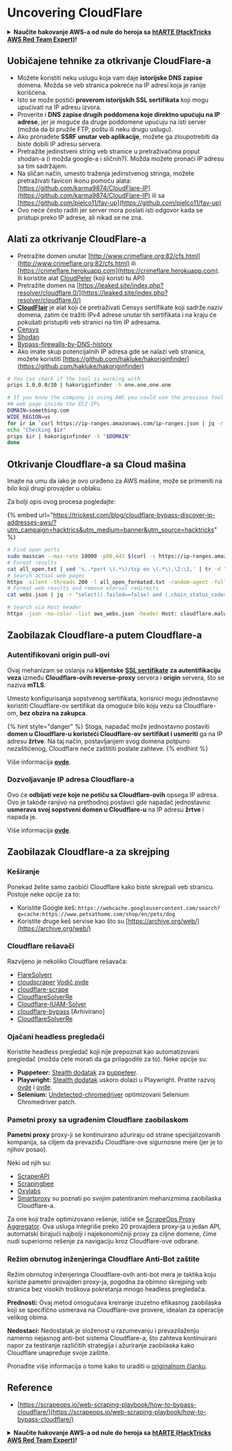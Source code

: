 # Uncovering CloudFlare

<details>

<summary><strong>Naučite hakovanje AWS-a od nule do heroja sa</strong> <a href="https://training.hacktricks.xyz/courses/arte"><strong>htARTE (HackTricks AWS Red Team Expert)</strong></a><strong>!</strong></summary>

Drugi načini podrške HackTricks-u:

* Ako želite da vidite **vašu kompaniju reklamiranu na HackTricks-u** ili **preuzmete HackTricks u PDF formatu** proverite [**SUBSCRIPTION PLANS**](https://github.com/sponsors/carlospolop)!
* Nabavite [**zvanični PEASS & HackTricks swag**](https://peass.creator-spring.com)
* Otkrijte [**The PEASS Family**](https://opensea.io/collection/the-peass-family), našu kolekciju ekskluzivnih [**NFT-ova**](https://opensea.io/collection/the-peass-family)
* **Pridružite se** 💬 [**Discord grupi**](https://discord.gg/hRep4RUj7f) ili [**telegram grupi**](https://t.me/peass) ili nas **pratite** na **Twitter-u** 🐦 [**@carlospolopm**](https://twitter.com/hacktricks\_live)**.**
* **Podelite svoje hakovanje trikove slanjem PR-ova na** [**HackTricks**](https://github.com/carlospolop/hacktricks) i [**HackTricks Cloud**](https://github.com/carlospolop/hacktricks-cloud) github repozitorijume.

</details>

## Uobičajene tehnike za otkrivanje CloudFlare-a

* Možete koristiti neku uslugu koja vam daje **istorijske DNS zapise** domena. Možda se veb stranica pokreće na IP adresi koja je ranije korišćena.
* Isto se može postići **proverom istorijskih SSL sertifikata** koji mogu upućivati na IP adresu izvora.
* Proverite i **DNS zapise drugih poddomena koje direktno upućuju na IP adrese**, jer je moguće da druge poddomene upućuju na isti server (možda da bi pružile FTP, poštu ili neku drugu uslugu).
* Ako pronađete **SSRF unutar veb aplikacije**, možete ga zloupotrebiti da biste dobili IP adresu servera.
* Pretražite jedinstveni string veb stranice u pretraživačima poput shodan-a (i možda google-a i sličnih?). Možda možete pronaći IP adresu sa tim sadržajem.
* Na sličan način, umesto traženja jedinstvenog stringa, možete pretraživati favicon ikonu pomoću alata: [https://github.com/karma9874/CloudFlare-IP](https://github.com/karma9874/CloudFlare-IP) ili sa [https://github.com/pielco11/fav-up](https://github.com/pielco11/fav-up)
* Ovo neće često raditi jer server mora poslati isti odgovor kada se pristupi preko IP adrese, ali nikad se ne zna.

## Alati za otkrivanje CloudFlare-a

* Pretražite domen unutar [http://www.crimeflare.org:82/cfs.html](http://www.crimeflare.org:82/cfs.html) ili [https://crimeflare.herokuapp.com](https://crimeflare.herokuapp.com). Ili koristite alat [CloudPeler](https://github.com/zidansec/CloudPeler) (koji koristi tu API)
* Pretražite domen na [https://leaked.site/index.php?resolver/cloudflare.0/](https://leaked.site/index.php?resolver/cloudflare.0/)
* [**CloudFlair**](https://github.com/christophetd/CloudFlair) je alat koji će pretraživati Censys sertifikate koji sadrže naziv domena, zatim će tražiti IPv4 adrese unutar tih sertifikata i na kraju će pokušati pristupiti veb stranici na tim IP adresama.
* [Censys](https://search.censys.io/)
* [Shodan](https://shodan.io/)
* [Bypass-firewalls-by-DNS-history](https://github.com/vincentcox/bypass-firewalls-by-DNS-history)
* Ako imate skup potencijalnih IP adresa gde se nalazi veb stranica, možete koristiti [https://github.com/hakluke/hakoriginfinder](https://github.com/hakluke/hakoriginfinder)

```bash
# You can check if the tool is working with
prips 1.0.0.0/30 | hakoriginfinder -h one.one.one.one

# If you know the company is using AWS you could use the previous tool to search the
## web page inside the EC2 IPs
DOMAIN=something.com
WIDE_REGION=us
for ir in `curl https://ip-ranges.amazonaws.com/ip-ranges.json | jq -r '.prefixes[] | select(.service=="EC2") | select(.region|test("^us")) | .ip_prefix'`; do
echo "Checking $ir"
prips $ir | hakoriginfinder -h "$DOMAIN"
done
```

## Otkrivanje Cloudflare-a sa Cloud mašina

Imajte na umu da iako je ovo urađeno za AWS mašine, može se primeniti na bilo koji drugi provajder u oblaku.

Za bolji opis ovog procesa pogledajte:

{% embed url="https://trickest.com/blog/cloudflare-bypass-discover-ip-addresses-aws/?utm_campaign=hacktrics&utm_medium=banner&utm_source=hacktricks" %}

```bash
# Find open ports
sudo masscan --max-rate 10000 -p80,443 $(curl -s https://ip-ranges.amazonaws.com/ip-ranges.json | jq -r '.prefixes[] | select(.service=="EC2") | .ip_prefix' | tr '\n' ' ') | grep "open"  > all_open.txt
# Format results
cat all_open.txt | sed 's,.*port \(.*\)/tcp on \(.*\),\2:\1,' | tr -d " " > all_open_formated.txt
# Search actual web pages
httpx -silent -threads 200 -l all_open_formated.txt -random-agent -follow-redirects -json -no-color -o webs.json
# Format web results and remove eternal redirects
cat webs.json | jq -r "select((.failed==false) and (.chain_status_codes | length) < 9) | .url" | sort -u > aws_webs.json

# Search via Host header
httpx -json -no-color -list aws_webs.json -header Host: cloudflare.malwareworld.com -threads 250 -random-agent -follow-redirects -o web_checks.json
```

## Zaobilazak Cloudflare-a putem Cloudflare-a

### Autentifikovani origin pull-ovi

Ovaj mehanizam se oslanja na **klijentske** [**SSL sertifikate**](https://socradar.io/how-to-monitor-your-ssl-certificates-expiration-easily-and-why/) **za autentifikaciju veza** između **Cloudflare-ovih reverse-proxy** servera i **origin** servera, što se naziva **mTLS**.

Umesto konfigurisanja sopstvenog sertifikata, korisnici mogu jednostavno koristiti Cloudflare-ov sertifikat da omoguće bilo koju vezu sa Cloudflare-om, **bez obzira na zakupca**.

{% hint style="danger" %}
Stoga, napadač može jednostavno postaviti **domen u Cloudflare-u koristeći Cloudflare-ov sertifikat i usmeriti** ga na IP adresu **žrtve**. Na taj način, postavljanjem svog domena potpuno nezaštićenog, Cloudflare neće zaštititi poslate zahteve.
{% endhint %}

Više informacija [**ovde**](https://socradar.io/cloudflare-protection-bypass-vulnerability-on-threat-actors-radar/).

### Dozvoljavanje IP adresa Cloudflare-a

Ovo će **odbijati veze koje ne potiču sa Cloudflare-ovih** opsega IP adresa. Ovo je takođe ranjivo na prethodnoj postavci gde napadač jednostavno **usmerava svoj sopstveni domen u Cloudflare-u** na IP adresu **žrtve** i napada je.

Više informacija [**ovde**](https://socradar.io/cloudflare-protection-bypass-vulnerability-on-threat-actors-radar/).

## Zaobilazak Cloudflare-a za skrejping

### Keširanje

Ponekad želite samo zaobići Cloudflare kako biste skrejpali veb stranicu. Postoje neke opcije za to:

* Koristite Google keš: `https://webcache.googleusercontent.com/search?q=cache:https://www.petsathome.com/shop/en/pets/dog`
* Koristite druge keš servise kao što su [https://archive.org/web/](https://archive.org/web/)

### Cloudflare rešavači

Razvijeno je nekoliko Cloudflare rešavača:

* [FlareSolverr](https://github.com/FlareSolverr/FlareSolverr)
* [cloudscraper](https://github.com/VeNoMouS/cloudscraper) [Vodič ovde](https://scrapeops.io/python-web-scraping-playbook/python-cloudscraper/)
* [cloudflare-scrape](https://github.com/Anorov/cloudflare-scrape)
* [CloudflareSolverRe](https://github.com/RyuzakiH/CloudflareSolverRe)
* [Cloudflare-IUAM-Solver](https://github.com/ninja-beans/cloudflare-iuam-solver)
* [cloudflare-bypass](https://github.com/devgianlu/cloudflare-bypass) \[Arhivirano]
* [CloudflareSolverRe](https://github.com/RyuzakiH/CloudflareSolverRe)

### Ojačani headless pregledači <a href="#option-4-scrape-with-fortified-headless-browsers" id="option-4-scrape-with-fortified-headless-browsers"></a>

Koristite headless pregledač koji nije prepoznat kao automatizovani pregledač (možda ćete morati da ga prilagodite za to). Neke opcije su:

* **Puppeteer:** [Stealth dodatak](https://github.com/berstend/puppeteer-extra/tree/master/packages/puppeteer-extra-plugin-stealth) za [puppeteer](https://github.com/puppeteer/puppeteer).
* **Playwright:** [Stealth dodatak](https://www.npmjs.com/package/playwright-stealth) uskoro dolazi u Playwright. Pratite razvoj [ovde](https://github.com/berstend/puppeteer-extra/issues/454) i [ovde](https://github.com/berstend/puppeteer-extra/tree/master/packages/playwright-extra).
* **Selenium:** [Undetected-chromedriver](https://github.com/ultrafunkamsterdam/undetected-chromedriver) optimizovani Selenium Chromedriver patch.

### Pametni proxy sa ugrađenim Cloudflare zaobilaskom <a href="#option-5-smart-proxy-with-cloudflare-built-in-bypass" id="option-5-smart-proxy-with-cloudflare-built-in-bypass"></a>

**Pametni proxy** proxy-ji se kontinuirano ažuriraju od strane specijalizovanih kompanija, sa ciljem da prevaziđu Cloudflare-ove sigurnosne mere (jer je to njihov posao).

Neki od njih su:

* [ScraperAPI](https://www.scraperapi.com/?fp\_ref=scrapeops)
* [Scrapingbee](https://www.scrapingbee.com/?fpr=scrapeops)
* [Oxylabs](https://oxylabs.go2cloud.org/aff\_c?offer\_id=7\&aff\_id=379\&url\_id=32)
* [Smartproxy](https://prf.hn/click/camref:1100loxdG/\[p\_id:1100l442001]/destination:https%3A%2F%2Fsmartproxy.com%2Fscraping%2Fweb) su poznati po svojim patentiranim mehanizmima zaobilaska Cloudflare-a.

Za one koji traže optimizovano rešenje, ističe se [ScrapeOps Proxy Aggregator](https://scrapeops.io/proxy-aggregator/). Ova usluga integriše preko 20 provajdera proxy-ja u jedan API, automatski birajući najbolji i najekonomičniji proxy za ciljne domene, čime nudi superiorno rešenje za navigaciju kroz Cloudflare-ove odbrane.

### Režim obrnutog inženjeringa Cloudflare Anti-Bot zaštite <a href="#option-6-reverse-engineer-cloudflare-anti-bot-protection" id="option-6-reverse-engineer-cloudflare-anti-bot-protection"></a>

Režim obrnutog inženjeringa Cloudflare-ovih anti-bot mera je taktika koju koriste pametni provajderi proxy-ja, pogodna za obimno skrejping veb stranica bez visokih troškova pokretanja mnogo headless pregledača.

**Prednosti:** Ovaj metod omogućava kreiranje izuzetno efikasnog zaobilaska koji se specifično usmerava na Cloudflare-ove provere, idealan za operacije velikog obima.

**Nedostaci:** Nedostatak je složenost u razumevanju i prevazilaženju namerno nejasnog anti-bot sistema Cloudflare-a, što zahteva kontinuirani napor za testiranje različitih strategija i ažuriranje zaobilaska kako Cloudflare unapređuje svoje zaštite.

Pronađite više informacija o tome kako to uraditi u [originalnom članku](https://scrapeops.io/web-scraping-playbook/how-to-bypass-cloudflare/).

## Reference

* [https://scrapeops.io/web-scraping-playbook/how-to-bypass-cloudflare/](https://scrapeops.io/web-scraping-playbook/how-to-bypass-cloudflare/)

<details>

<summary><strong>Naučite hakovanje AWS-a od nule do heroja sa</strong> <a href="https://training.hacktricks.xyz/courses/arte"><strong>htARTE (HackTricks AWS Red Team Expert)</strong></a><strong>!</strong></summary>

Drugi načini da podržite HackTricks:

* Ako želite da vidite **vašu kompaniju reklamiranu u HackTricks-u** ili **preuzmete HackTricks u PDF formatu** proverite [**SUBSCRIPTION PLANS**](https://github.com/sponsors/carlospolop)!
* Nabavite [**zvanični PEASS & HackTricks swag**](https://peass.creator-spring.com)
* Otkrijte [**The PEASS Family**](https://opensea.io/collection/the-peass-family), našu kolekciju ekskluzivnih [**NFT-ova**](https://opensea.io/collection/the-peass-family)
* **Pridružite se** 💬 [**Discord grupi**](https://discord.gg/hRep4RUj7f) ili [**telegram grupi**](https://t.me/peass) ili nas **pratite** na **Twitter-u** 🐦 [**@carlospolopm**](https://twitter.com/hacktricks\_live)**.**
* **Podelite svoje hakovanje trikove slanjem PR-ova na** [**HackTricks**](https://github.com/carlospolop/hacktricks) i [**HackTricks Cloud**](https://github.com/carlospolop/hacktricks-cloud) github repozitorijume.

</details>
